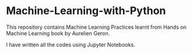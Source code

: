 # Machine-Learning-with-Python
This repository contains Machine Learning Practices learnt from Hands on Machine Learning book by Aurelien Geron.

I have written all the codes using Jupyter Notebooks.
